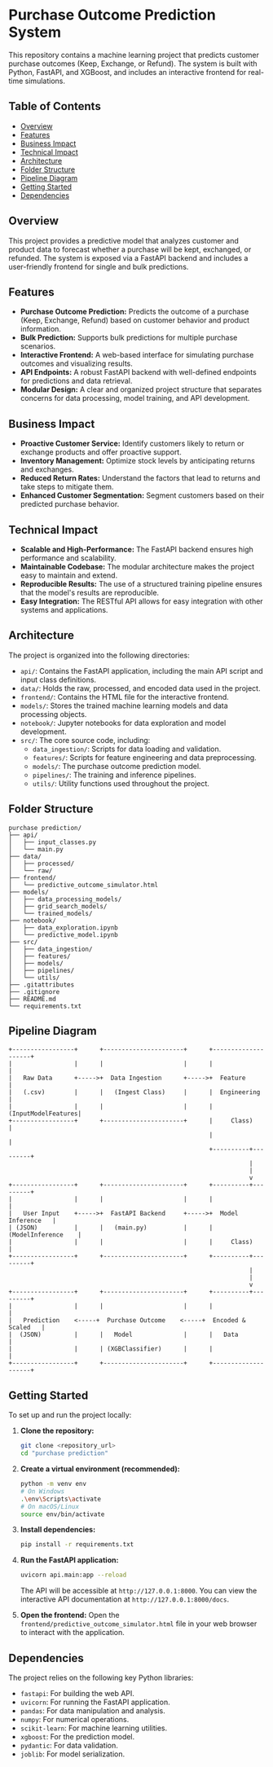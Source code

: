 # Purchase Outcome Prediction System

This repository contains a machine learning project that predicts customer purchase outcomes (Keep, Exchange, or Refund). The system is built with Python, FastAPI, and XGBoost, and includes an interactive frontend for real-time simulations.

## Table of Contents
- [Overview](#overview)
- [Features](#features)
- [Business Impact](#business-impact)
- [Technical Impact](#technical-impact)
- [Architecture](#architecture)
- [Folder Structure](#folder-structure)
- [Pipeline Diagram](#pipeline-diagram)
- [Getting Started](#getting-started)
- [Dependencies](#dependencies)

## Overview

This project provides a predictive model that analyzes customer and product data to forecast whether a purchase will be kept, exchanged, or refunded. The system is exposed via a FastAPI backend and includes a user-friendly frontend for single and bulk predictions.

## Features

*   **Purchase Outcome Prediction:** Predicts the outcome of a purchase (Keep, Exchange, Refund) based on customer behavior and product information.
*   **Bulk Prediction:** Supports bulk predictions for multiple purchase scenarios.
*   **Interactive Frontend:** A web-based interface for simulating purchase outcomes and visualizing results.
*   **API Endpoints:** A robust FastAPI backend with well-defined endpoints for predictions and data retrieval.
*   **Modular Design:** A clear and organized project structure that separates concerns for data processing, model training, and API development.

## Business Impact

*   **Proactive Customer Service:** Identify customers likely to return or exchange products and offer proactive support.
*   **Inventory Management:** Optimize stock levels by anticipating returns and exchanges.
*   **Reduced Return Rates:** Understand the factors that lead to returns and take steps to mitigate them.
*   **Enhanced Customer Segmentation:** Segment customers based on their predicted purchase behavior.

## Technical Impact

*   **Scalable and High-Performance:** The FastAPI backend ensures high performance and scalability.
*   **Maintainable Codebase:** The modular architecture makes the project easy to maintain and extend.
*   **Reproducible Results:** The use of a structured training pipeline ensures that the model's results are reproducible.
*   **Easy Integration:** The RESTful API allows for easy integration with other systems and applications.

## Architecture

The project is organized into the following directories:

*   `api/`: Contains the FastAPI application, including the main API script and input class definitions.
*   `data/`: Holds the raw, processed, and encoded data used in the project.
*   `frontend/`: Contains the HTML file for the interactive frontend.
*   `models/`: Stores the trained machine learning models and data processing objects.
*   `notebook/`: Jupyter notebooks for data exploration and model development.
*   `src/`: The core source code, including:
    *   `data_ingestion/`: Scripts for data loading and validation.
    *   `features/`: Scripts for feature engineering and data preprocessing.
    *   `models/`: The purchase outcome prediction model.
    *   `pipelines/`: The training and inference pipelines.
    *   `utils/`: Utility functions used throughout the project.

## Folder Structure
```
purchase prediction/
├── api/
│   ├── input_classes.py
│   └── main.py
├── data/
│   ├── processed/
│   └── raw/
├── frontend/
│   └── predictive_outcome_simulator.html
├── models/
│   ├── data_processing_models/
│   ├── grid_search_models/
│   └── trained_models/
├── notebook/
│   ├── data_exploration.ipynb
│   └── predictive_model.ipynb
├── src/
│   ├── data_ingestion/
│   ├── features/
│   ├── models/
│   ├── pipelines/
│   └── utils/
├── .gitattributes
├── .gitignore
├── README.md
└── requirements.txt
```

## Pipeline Diagram
```
+-----------------+      +----------------------+      +--------------------+
|                 |      |                      |      |                    |
|   Raw Data      +----->+  Data Ingestion      +----->+  Feature           |
|   (.csv)        |      |   (Ingest Class)     |      |  Engineering       |
|                 |      |                      |      | (InputModelFeatures|
+-----------------+      +----------------------+      |     Class)         |
                                                       |                    |
                                                       +----------+---------+
                                                                  |
                                                                  |
                                                                  v
+-----------------+      +----------------------+      +----------+---------+
|                 |      |                      |      |                    |
|   User Input    +----->+  FastAPI Backend     +----->+  Model Inference   |
| (JSON)          |      |   (main.py)          |      | (ModelInference    |
|                 |      |                      |      |     Class)         |
+-----------------+      +----------------------+      +----------+---------+
                                                                  |
                                                                  |
                                                                  v
+-----------------+      +----------------------+      +----------+---------+
|                 |      |                      |      |                    |
|   Prediction    <-----+  Purchase Outcome    <-----+  Encoded & Scaled   |
|  (JSON)         |      |   Model              |      |   Data             |
|                 |      | (XGBClassifier)      |      |                    |
+-----------------+      +----------------------+      +--------------------+
```

## Getting Started

To set up and run the project locally:

1.  **Clone the repository:**
    ```bash
    git clone <repository_url>
    cd "purchase prediction"
    ```
2.  **Create a virtual environment (recommended):**
    ```bash
    python -m venv env
    # On Windows
    .\env\Scripts\activate
    # On macOS/Linux
    source env/bin/activate
    ```
3.  **Install dependencies:**
    ```bash
    pip install -r requirements.txt
    ```
4.  **Run the FastAPI application:**
    ```bash
    uvicorn api.main:app --reload
    ```
    The API will be accessible at `http://127.0.0.1:8000`. You can view the interactive API documentation at `http://127.0.0.1:8000/docs`.

5.  **Open the frontend:**
    Open the `frontend/predictive_outcome_simulator.html` file in your web browser to interact with the application.

## Dependencies

The project relies on the following key Python libraries:

*   `fastapi`: For building the web API.
*   `uvicorn`: For running the FastAPI application.
*   `pandas`: For data manipulation and analysis.
*   `numpy`: For numerical operations.
*   `scikit-learn`: For machine learning utilities.
*   `xgboost`: For the prediction model.
*   `pydantic`: For data validation.
*   `joblib`: For model serialization.
